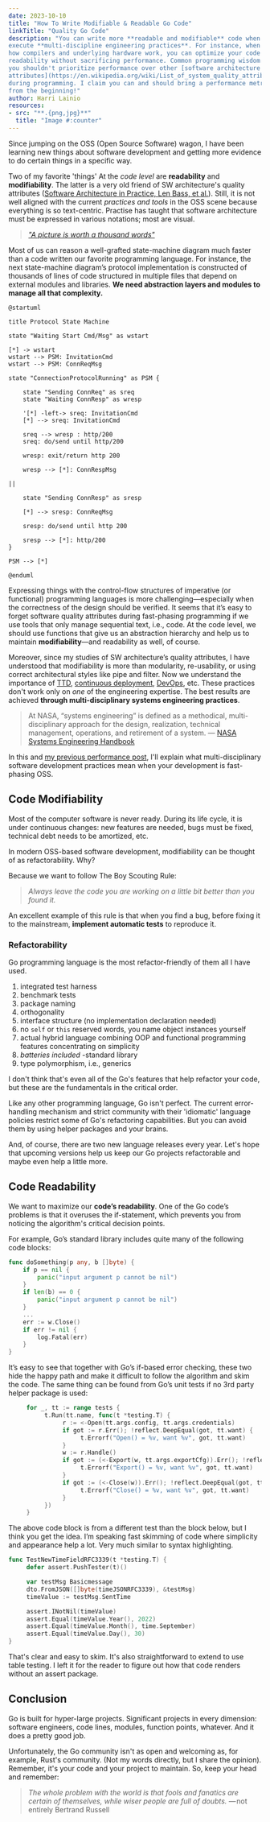 ```yaml
---
date: 2023-10-10
title: "How To Write Modifiable & Readable Go Code"
linkTitle: "Quality Go Code"
description: "You can write more **readable and modifiable** code when you
execute **multi-discipline engineering practices**. For instance, when you know
how compilers and underlying hardware work, you can optimize your code for
readability without sacrificing performance. Common programming wisdom says
you shouldn't prioritize performance over other [software architecture quality
attributes](https://en.wikipedia.org/wiki/List_of_system_quality_attributes)
during programming. I claim you can and should bring a performance metrics board
from the beginning!"
author: Harri Lainio
resources:
- src: "**.{png,jpg}**"
  title: "Image #:counter"
---
```


Since jumping on the OSS (Open Source Software) wagon, I have been learning new
things about software development and getting more evidence to do certain things
in a specific way.

Two of my favorite 'things' At the *code level* are **readability**
and **modifiability**. The latter is a very old friend of SW architecture's
quality attributes ([Software Architecture in Practice, Len Bass, et
al.](https://www.oreilly.com/library/view/software-architecture-in/9780132942799/)).
Still, it is not well aligned with the current *practices and tools* in the OSS scene
because everything is so text-centric. Practise has taught that software
architecture must be expressed in various notations; most are visual.

> [*"A picture is worth a thousand words"*](https://en.wikipedia.org/wiki/A_picture_is_worth_a_thousand_words)

Most of us can reason a well-grafted state-machine diagram much faster
than a code written our favorite programming language. For instance, the next
state-machine diagram’s protocol implementation is constructed of thousands of
lines of code structured in multiple files that depend on external modules and
libraries. **We need abstraction layers and modules to manage all that complexity.**

```plantuml
@startuml

title Protocol State Machine

state "Waiting Start Cmd/Msg" as wstart

[*] -> wstart
wstart --> PSM: InvitationCmd
wstart --> PSM: ConnReqMsg

state "ConnectionProtocolRunning" as PSM {

	state "Sending ConnReq" as sreq
	state "Waiting ConnResp" as wresp

	'[*] -left-> sreq: InvitationCmd
	[*] --> sreq: InvitationCmd

	sreq --> wresp : http/200
	sreq: do/send until http/200
	
	wresp: exit/return http 200

	wresp --> [*]: ConnRespMsg

||

	state "Sending ConnResp" as sresp

	[*] --> sresp: ConnReqMsg

	sresp: do/send until http 200

	sresp --> [*]: http/200
}

PSM --> [*]

@enduml
```

Expressing things with the control-flow structures of imperative (or functional)
programming languages is more challenging—especially when the correctness of
the design should be verified. It seems that it’s easy to forget software
quality attributes during fast-phasing programming if we use tools that only
manage sequential text, i.e., code. At the code level, we should use functions
that give us an abstraction hierarchy and help us to maintain **modifiability**—and
readability as well, of course.

Moreover, since my studies of SW architecture’s quality attributes, I have
understood that modifiability is more than modularity, re-usability, or using
correct architectural styles like pipe and filter. Now we understand the importance of
[TTD](https://en.wikipedia.org/wiki/Test-driven_development), [continuous
deployment](https://en.wikipedia.org/wiki/Continuous_deployment),
[DevOps](https://en.wikipedia.org/wiki/DevOps), etc. These practices
don't work only on *one* of the engineering expertise. The best results are
achieved **through multi-disciplinary systems engineering practices**. 

> At NASA, “systems engineering” is defined as a methodical, multi-disciplinary
> approach for the design, realization, technical management, operations, and
> retirement of a system. — [NASA Systems Engineering
> Handbook](https://www.nasa.gov/wp-content/uploads/2018/09/nasa_systems_engineering_handbook_0.pdf)

In this and [my previous performance
post](https://findy-network.github.io/blog/2023/10/08/how-to-write-performant-go-code/),
I'll explain what multi-disciplinary software development practices mean when
your development is fast-phasing OSS.

## Code Modifiability

Most of the computer software is never ready. During its life cycle, it is under
continuous changes: new features are needed, bugs must be fixed, technical debt
needs to be amortized, etc.

In modern OSS-based software development, modifiability can be thought of as
refactorability. Why? 

Because we want to follow The Boy Scouting Rule:

> *Always leave the code you are working on a little bit better than you found it.*

An excellent example of this rule is that when you find a bug, before fixing
it to the mainstream, **implement automatic tests** to reproduce it.

### Refactorability

Go programming language is the most refactor-friendly of them all I have used.
1. integrated test harness 
1. benchmark tests
1. package naming
1. orthogonality
1. interface structure (no implementation declaration needed)
1. no `self` or `this` reserved words, you name object instances yourself
1. actual hybrid language combining OOP and functional programming features
   concentrating on simplicity
1. *batteries included* -standard library
1. type polymorphism, i.e., generics

I don't think that's even all of the Go's features that help refactor your code,
but these are the fundamentals in the critical order.

Like any other programming language, Go isn't perfect. The current
error-handling mechanism and strict community with their 'idiomatic' language
policies restrict some of Go's refactoring capabilities. But you can avoid them
by using helper packages and your brains.

And, of course, there are two new language releases every year. Let's hope that
upcoming versions help us keep our Go projects refactorable and maybe even
help a little more.

## Code Readability

We want to maximize our **code’s readability**. One of the Go code’s problems is
that it overuses the if-statement, which prevents you from noticing the
algorithm's critical decision points.

For example, Go’s standard library includes quite many of the following code
blocks:

```go
func doSomething(p any, b []byte) {
    if p == nil {
        panic("input argument p cannot be nil")
    }
    if len(b) == 0 {
        panic("input argument p cannot be nil")
    }
    ...
    err := w.Close()
    if err != nil {
        log.Fatal(err)
    }
}
```

It’s easy to see that together with Go’s if-based error checking, these two hide
the happy path and make it difficult to follow the algorithm and skim the code.
The same thing can be found from Go’s unit tests if no 3rd party helper package
is used:

```go
     for _, tt := range tests {
          t.Run(tt.name, func(t *testing.T) {
               r := <-Open(tt.args.config, tt.args.credentials)
               if got := r.Err(); !reflect.DeepEqual(got, tt.want) {
                    t.Errorf("Open() = %v, want %v", got, tt.want)
               }
               w := r.Handle()
               if got := (<-Export(w, tt.args.exportCfg)).Err(); !reflect.DeepEqual(got, tt.want) {
                    t.Errorf("Export() = %v, want %v", got, tt.want)
               }
               if got := (<-Close(w)).Err(); !reflect.DeepEqual(got, tt.want) {
                    t.Errorf("Close() = %v, want %v", got, tt.want)
               }
          })
     }
```

The above code block is from a different test than the block below, but I think
you get the idea. I’m speaking fast skimming of code where simplicity and
appearance help a lot. Very much similar to syntax highlighting.

```go
func TestNewTimeFieldRFC3339(t *testing.T) {
     defer assert.PushTester(t)()

     var testMsg Basicmessage
     dto.FromJSON([]byte(timeJSONRFC3339), &testMsg)
     timeValue := testMsg.SentTime

     assert.INotNil(timeValue)
     assert.Equal(timeValue.Year(), 2022)
     assert.Equal(timeValue.Month(), time.September)
     assert.Equal(timeValue.Day(), 30)
}
```

That's clear and easy to skim. It's also straightforward to extend to use table
testing. I left it for the reader to figure out how that code renders without
an assert package.

## Conclusion

Go is built for hyper-large projects. Significant projects in every dimension:
software engineers, code lines, modules, function points, whatever. And it does
a pretty good job.

Unfortunately, the Go community isn't as open and welcoming as, for example,
Rust's community. (Not my words directly, but I share the opinion). Remember,
it's your code and your project to maintain. So, keep your head and remember:

> *The whole problem with the world is that fools and fanatics are certain of
> themselves, while wiser people are full of doubts.* — not entirely Bertrand
> Russell
